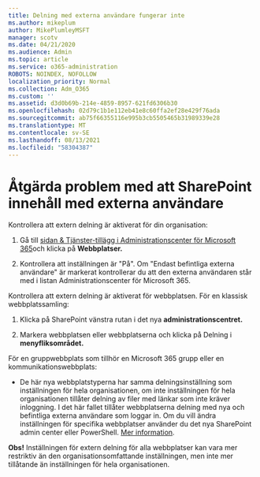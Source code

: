 ```yaml
---
title: Delning med externa användare fungerar inte
ms.author: mikeplum
author: MikePlumleyMSFT
manager: scotv
ms.date: 04/21/2020
ms.audience: Admin
ms.topic: article
ms.service: o365-administration
ROBOTS: NOINDEX, NOFOLLOW
localization_priority: Normal
ms.collection: Adm_O365
ms.custom: ''
ms.assetid: d3d0b69b-214e-4859-8957-621fd6306b30
ms.openlocfilehash: 02d79c1b1e112eb41e8c60ffa2ef28e429f76ada
ms.sourcegitcommit: ab75f66355116e995b3cb5505465b31989339e28
ms.translationtype: MT
ms.contentlocale: sv-SE
ms.lasthandoff: 08/13/2021
ms.locfileid: "58304387"
---
```

# <a name="fix-problems-sharing-sharepoint-content-with-external-users"></a>Åtgärda problem med att SharePoint innehåll med externa användare

Kontrollera att extern delning är aktiverat för din organisation:
  
1. Gå till [sidan &amp; Tjänster-tillägg i Administrationscenter för Microsoft 365](https://portal.office.com/adminportal/home#/Settings/ServicesAndAddIns)och klicka på **Webbplatser.**
    
2. Kontrollera att inställningen är "På". Om "Endast befintliga externa användare" är markerat kontrollerar du att den externa användaren står med i listan Administrationscenter för Microsoft 365.
    
Kontrollera att extern delning är aktiverat för webbplatsen. För en klassisk webbplatssamling:
  
1. Klicka på SharePoint vänstra rutan i det nya **administrationscentret.**
    
2. Markera webbplatsen eller webbplatserna och klicka på Delning i **menyfliksområdet.**
    
För en gruppwebbplats som tillhör en Microsoft 365 grupp eller en kommunikationswebbplats:
  
- De här nya webbplatstyperna har samma delningsinställning som inställningen för hela organisationen, om inte inställningen för hela organisationen tillåter delning av filer med länkar som inte kräver inloggning. I det här fallet tillåter webbplatserna delning med nya och befintliga externa användare som loggar in. Om du vill ändra inställningen för specifika webbplatser använder du det nya SharePoint admin center eller PowerShell. [Mer information](https://go.microsoft.com/fwlink/?linkid=871863).
    
**Obs!** Inställningen för extern delning för alla webbplatser kan vara mer restriktiv än den organisationsomfattande inställningen, men inte mer tillåtande än inställningen för hela organisationen. 
  

